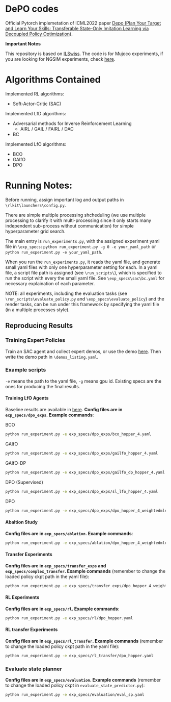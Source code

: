 # DePO codes

Official Pytorch implemetation of ICML2022 paper [Depo (Plan Your Target and Learn Your Skills: Transferable State-Only Imitation Learning via Decoupled Policy Optimization)](https://arxiv.org/abs/2203.02214).

**Important Notes**

This repository is based on [ILSwiss](https://github.com/Ericonaldo/ILSwiss). The code is for Mujoco experiments, if you are looking for NGSIM experiments, check [here](https://github.com/apexrl/DePO_NGSIM).

# Algorithms Contained

Implemented RL algorithms:

- Soft-Actor-Critic (SAC)

Implemented LfD algorithms:

- Adversarial methods for Inverse Reinforcement Learning
  - AIRL / GAIL / FAIRL / DAC
- BC

Implemented LfO algorithms:

- BCO
- GAIfO
- DPO

# Running Notes:

Before running, assign important log and output paths in `\rlkit\launchers\config.py`.

There are simple multiple processing shcheduling (we use multiple processing to clarify it with multi-processing since it only starts many independent sub-process without communication) for simple hyperparameter grid search.

The main entry is `run_experiments.py`, with the assigned experiment yaml file in `\exp_specs`:
`python run_experiment.py -g 0 -e your_yaml_path` or `python run_experiment.py -e your_yaml_path`.

When you run the `run_experiments.py`, it reads the yaml file, and generate small yaml files with only one hyperparameter setting for each. In a yaml file, a script file path is assigned (see `\run_scripts\`), which is specified to run the script with every the small yaml file. See `\exp_specs\sac\bc.yaml` for necessary explaination of each parameter.

NOTE: all experiments, including the evaluation tasks (see `\run_scripts\evaluate_policy.py` and `\exp_specs\evaluate_policy`) and the render tasks, can be run under this framework by specifying the yaml file (in a multiple processes style).

## Reproducing Results

### Training Expert Policies

Train an SAC agent and collect expert demos, or use the demo [here](https://github.com/apexrl/Baseline_Pool/tree/master/imitation_learning/sac/expert_trajs_50). Then write the demo path in `\demos_listing.yaml`.

### Example scripts

`-e` means the path to the yaml file, `-g` means gpu id. Existing specs are the ones for producing the final results.

#### Training LfO Agents

Baseline results are available in [here](https://github.com/apexrl/DePO/tree/main/baselines).
**Config files are in `exp_specs/dpo_exps`. Example commands**:

BCO

```bash
python run_experiment.py -e exp_specs/dpo_exps/bco_hopper_4.yaml
```

GAIfO

```bash
python run_experiment.py -e exp_specs/dpo_exps/gailfo_hopper_4.yaml
```

GAIfO-DP

```bash
python run_experiment.py -e exp_specs/dpo_exps/gailfo_dp_hopper_4.yaml
```

DPO (Supervised)

```bash
python run_experiment.py -e exp_specs/dpo_exps/sl_lfo_hopper_4.yaml
```

DPO

```bash
python run_experiment.py -e exp_specs/dpo_exps/dpo_hopper_4_weightedmle_qsa_weight.yaml
```

#### Abaltion Study

**Config files are in `exp_specs/ablation`. Example commands**:

```bash
python run_experiment.py -e exp_specs/ablation/dpo_hopper_4_weightedmle_qsa_static_lambdah.yaml
```

#### Transfer Experiments

**Config files are in `exp_specs/transfer_exps` and `exp_specs/complex_transfer`. Example commands** (remember to change the loaded policy ckpt path in the yaml file):

```bash
python run_experiment.py -e exp_specs/transfer_exps/dpo_hopper_4_weightedmle_qsa_weight.yaml
```

#### RL Experiments

**Config files are in `exp_specs/rl`. Example commands**:

```bash
python run_experiment.py -e exp_specs/rl/dpo_hopper.yaml
```

#### RL transfer Experiments

**Config files are in `exp_specs/rl_transfer`. Example commands** (remember to change the loaded policy ckpt path in the yaml file):

```bash
python run_experiment.py -e exp_specs/rl_transfer/dpo_hopper.yaml
```

### Evaluate state planner

**Config files are in `exp_specs/evaluation`. Example commands**  (remember to change the loaded policy ckpt in `evaluate_state_predictor.py`):

```bash
python run_experiment.py -e exp_specs/evaluation/eval_sp.yaml
```
